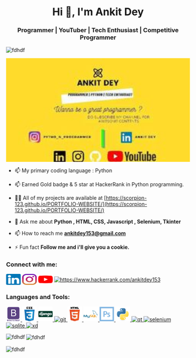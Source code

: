<h1 align="center">Hi 👋, I'm Ankit Dey</h1>
<h3 align="center">Programmer | YouTuber | Tech Enthusiast | Competitive Programmer</h3>

<p align="left"> <img src="https://komarev.com/ghpvc/?username=fdhdf&label=Profile%20views&color=0e75b6&style=flat" alt="fdhdf" /> </p>

<img src="image.jpg" align="center" width="720">

- 📫 My primary coding language : Python

- 📫 Earned Gold badge & 5 star at HackerRank in Python programming.

- 👨‍💻 All of my projects are available at [https://scorpion-123.github.io/PORTFOLIO-WEBSITE/](https://scorpion-123.github.io/PORTFOLIO-WEBSITE/)

- 💬 Ask me about **Python , HTML, CSS, Javascript , Selenium, Tkinter**

- 📫 How to reach me **ankitdey153@gmail.com**

- ⚡ Fun fact **Follow me and i'll give you a cookie.**

<h3 align="left">Connect with me:</h3>
<p align="left">
<a href="https://linkedin.com/in/https://www.linkedin.com/in/ankit-dey-6689571b9/" target="blank"><img align="center" src="linkedin.svg" alt="https://www.linkedin.com/in/ankit-dey-6689571b9/" height="30" width="40" /></a>
<a href="https://instagram.com/https://instagram.com/pytho_n_programmer" target="blank"><img align="center" src="instagram.svg" alt="https://instagram.com/pytho_n_programmer" height="30" width="40" /></a>
<a href="https://www.youtube.com/c/https://www.youtube.com/channel/ucbp63g76h5g9tbdyzlcscyw" target="blank"><img align="center" src="youtube.svg" alt="https://www.youtube.com/channel/ucbp63g76h5g9tbdyzlcscyw" height="30" width="40" /></a>
<a href="https://www.hackerrank.com/https://www.hackerrank.com/ankitdey153" target="blank"><img align="center" src="https://img.icons8.com/windows/50/26e07f/hackerrank.png" alt="https://www.hackerrank.com/ankitdey153" height="30" width="40" /></a>
</p>

<h3 align="left">Languages and Tools:</h3>
<p align="left"> <a href="https://getbootstrap.com" target="_blank"> <img src="https://raw.githubusercontent.com/devicons/devicon/master/icons/bootstrap/bootstrap-plain-wordmark.svg" alt="bootstrap" width="40" height="40"/> </a> <a href="https://www.w3schools.com/css/" target="_blank"> <img src="https://raw.githubusercontent.com/devicons/devicon/master/icons/css3/css3-original-wordmark.svg" alt="css3" width="40" height="40"/> </a> <a href="https://www.djangoproject.com/" target="_blank"> <img src="https://raw.githubusercontent.com/devicons/devicon/master/icons/django/django-original.svg" alt="django" width="40" height="40"/> </a> <a href="https://git-scm.com/" target="_blank"> <img src="https://www.vectorlogo.zone/logos/git-scm/git-scm-icon.svg" alt="git" width="40" height="40"/> </a> <a href="https://www.w3.org/html/" target="_blank"> <img src="https://raw.githubusercontent.com/devicons/devicon/master/icons/html5/html5-original-wordmark.svg" alt="html5" width="40" height="40"/> </a> <a href="https://www.mysql.com/" target="_blank"> <img src="https://raw.githubusercontent.com/devicons/devicon/master/icons/mysql/mysql-original-wordmark.svg" alt="mysql" width="40" height="40"/> </a> <a href="https://www.photoshop.com/en" target="_blank"> <img src="https://raw.githubusercontent.com/devicons/devicon/master/icons/photoshop/photoshop-line.svg" alt="photoshop" width="40" height="40"/> </a> <a href="https://www.python.org" target="_blank"> <img src="https://raw.githubusercontent.com/devicons/devicon/master/icons/python/python-original.svg" alt="python" width="40" height="40"/> </a> <a href="https://www.qt.io/" target="_blank"> <img src="https://upload.wikimedia.org/wikipedia/commons/0/0b/Qt_logo_2016.svg" alt="qt" width="40" height="40"/> </a> <a href="https://www.selenium.dev" target="_blank"> <img src="https://raw.githubusercontent.com/detain/svg-logos/780f25886640cef088af994181646db2f6b1a3f8/svg/selenium-logo.svg" alt="selenium" width="40" height="40"/> </a> <a href="https://www.sqlite.org/" target="_blank"> <img src="https://www.vectorlogo.zone/logos/sqlite/sqlite-icon.svg" alt="sqlite" width="40" height="40"/> </a> <a href="https://www.adobe.com/products/xd.html" target="_blank"> <img src="https://cdn.worldvectorlogo.com/logos/adobe-xd.svg" alt="xd" width="40" height="40"/> </a> </p>

<p><img align="left" src="https://github-readme-stats.vercel.app/api/top-langs?username=fdhdf&show_icons=true&locale=en&layout=compact" alt="fdhdf" /></p>

<p>&nbsp;<img align="center" src="https://github-readme-stats.vercel.app/api?username=fdhdf&show_icons=true&locale=en" alt="fdhdf" /></p>

<p><img align="center" src="https://github-readme-streak-stats.herokuapp.com/?user=fdhdf&" alt="fdhdf" /></p>
